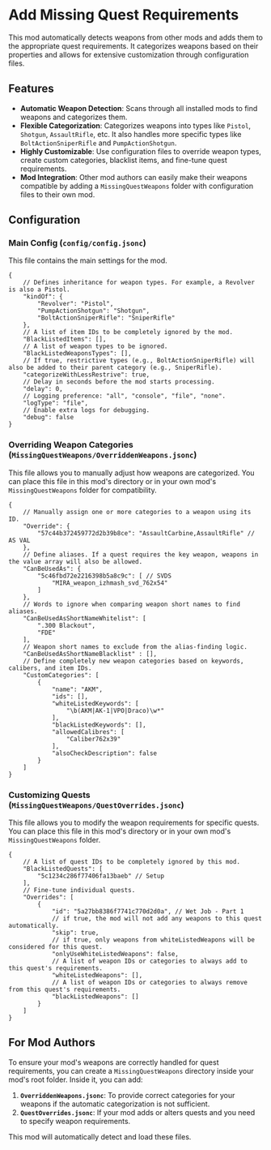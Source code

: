 # Add Missing Quest Requirements

This mod automatically detects weapons from other mods and adds them to the appropriate quest requirements. It categorizes weapons based on their properties and allows for extensive customization through configuration files.

## Features

- **Automatic Weapon Detection**: Scans through all installed mods to find weapons and categorizes them.
- **Flexible Categorization**: Categorizes weapons into types like `Pistol`, `Shotgun`, `AssaultRifle`, etc. It also handles more specific types like `BoltActionSniperRifle` and `PumpActionShotgun`.
- **Highly Customizable**: Use configuration files to override weapon types, create custom categories, blacklist items, and fine-tune quest requirements.
- **Mod Integration**: Other mod authors can easily make their weapons compatible by adding a `MissingQuestWeapons` folder with configuration files to their own mod.

## Configuration

### Main Config (`config/config.jsonc`)

This file contains the main settings for the mod.

```jsonc
{
    // Defines inheritance for weapon types. For example, a Revolver is also a Pistol.
    "kindOf": {
        "Revolver": "Pistol",
        "PumpActionShotgun": "Shotgun",
        "BoltActionSniperRifle": "SniperRifle"
    },
    // A list of item IDs to be completely ignored by the mod.
    "BlackListedItems": [],
    // A list of weapon types to be ignored.
    "BlackListedWeaponsTypes": [],
    // If true, restrictive types (e.g., BoltActionSniperRifle) will also be added to their parent category (e.g., SniperRifle).
    "categorizeWithLessRestrive": true,
    // Delay in seconds before the mod starts processing.
    "delay": 0,
    // Logging preference: "all", "console", "file", "none".
    "logType": "file",
    // Enable extra logs for debugging.
    "debug": false
}
```

### Overriding Weapon Categories (`MissingQuestWeapons/OverriddenWeapons.jsonc`)

This file allows you to manually adjust how weapons are categorized. You can place this file in this mod's directory or in your own mod's `MissingQuestWeapons` folder for compatibility.

```jsonc
{
    // Manually assign one or more categories to a weapon using its ID.
    "Override": {
        "57c44b372459772d2b39b8ce": "AssaultCarbine,AssaultRifle" // AS VAL
    },
    // Define aliases. If a quest requires the key weapon, weapons in the value array will also be allowed.
    "CanBeUsedAs": {
        "5c46fbd72e2216398b5a8c9c": [ // SVDS
            "MIRA_weapon_izhmash_svd_762x54"
        ]
    },
    // Words to ignore when comparing weapon short names to find aliases.
    "CanBeUsedAsShortNameWhitelist": [
        ".300 Blackout",
        "FDE"
    ],
    // Weapon short names to exclude from the alias-finding logic.
    "CanBeUsedAsShortNameBlacklist" : [],
    // Define completely new weapon categories based on keywords, calibers, and item IDs.
    "CustomCategories": [
        {
            "name": "AKM",
            "ids": [],
            "whiteListedKeywords": [
                "\b(AKM|AK-1|VPO|Draco)\w*"
            ],
            "blackListedKeywords": [],
            "allowedCalibres": [
                "Caliber762x39"
            ],
            "alsoCheckDescription": false
        }
    ]
}
```

### Customizing Quests (`MissingQuestWeapons/QuestOverrides.jsonc`)

This file allows you to modify the weapon requirements for specific quests. You can place this file in this mod's directory or in your own mod's `MissingQuestWeapons` folder.

```jsonc
{
    // A list of quest IDs to be completely ignored by this mod.
    "BlackListedQuests": [
        "5c1234c286f77406fa13baeb" // Setup
    ],
    // Fine-tune individual quests.
    "Overrides": [
        {
            "id": "5a27bb8386f7741c770d2d0a", // Wet Job - Part 1
            // if true, the mod will not add any weapons to this quest automatically.
            "skip": true,
            // if true, only weapons from whiteListedWeapons will be considered for this quest.
            "onlyUseWhiteListedWeapons": false,
            // A list of weapon IDs or categories to always add to this quest's requirements.
            "whiteListedWeapons": [],
            // A list of weapon IDs or categories to always remove from this quest's requirements.
            "blackListedWeapons": []
        }
    ]
}
```

## For Mod Authors

To ensure your mod's weapons are correctly handled for quest requirements, you can create a `MissingQuestWeapons` directory inside your mod's root folder. Inside it, you can add:

1.  **`OverriddenWeapons.jsonc`**: To provide correct categories for your weapons if the automatic categorization is not sufficient.
2.  **`QuestOverrides.jsonc`**: If your mod adds or alters quests and you need to specify weapon requirements.

This mod will automatically detect and load these files.